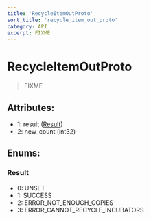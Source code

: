 ```yaml
---
title: 'RecycleItemOutProto'
sort_title: 'recycle_item_out_proto'
category: API
excerpt: FIXME
---
```


# RecycleItemOutProto

> FIXME

## Attributes:

- 1: result ([Result](#result))
- 2: new_count (int32)

## Enums:

### Result
- 0: UNSET
- 1: SUCCESS
- 2: ERROR_NOT_ENOUGH_COPIES
- 3: ERROR_CANNOT_RECYCLE_INCUBATORS
